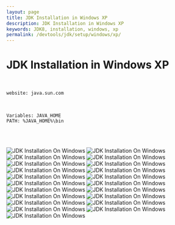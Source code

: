 ```yaml
---
layout: page
title: JDK Installation in Windows XP
description: JDK Installation in Windows XP
keywords: JDK8, installation, windows, xp
permalink: /devtools/jdk/setup/windows/xp/
---
```


# JDK Installation in Windows XP

<br/>

    website: java.sun.com

<br/>

    Variables: JAVA_HOME
    PATH: %JAVA_HOME%\bin

<br/>
<br/>

![JDK Installation On Windows](/files/jdk/installation/windows/xp/javadev_jdk_installation_01.png)
![JDK Installation On Windows](/files/jdk/installation/windows/xp/javadev_jdk_installation_02.png)
![JDK Installation On Windows](/files/jdk/installation/windows/xp/javadev_jdk_installation_03.png)
![JDK Installation On Windows](/files/jdk/installation/windows/xp/javadev_jdk_installation_04.png)
![JDK Installation On Windows](/files/jdk/installation/windows/xp/javadev_jdk_installation_05.png)
![JDK Installation On Windows](/files/jdk/installation/windows/xp/javadev_jdk_installation_06.png)
![JDK Installation On Windows](/files/jdk/installation/windows/xp/javadev_jdk_installation_07.png)
![JDK Installation On Windows](/files/jdk/installation/windows/xp/javadev_jdk_installation_08.png)
![JDK Installation On Windows](/files/jdk/installation/windows/xp/javadev_jdk_installation_09.png)
![JDK Installation On Windows](/files/jdk/installation/windows/xp/javadev_jdk_installation_10.png)
![JDK Installation On Windows](/files/jdk/installation/windows/xp/javadev_jdk_installation_11.png)
![JDK Installation On Windows](/files/jdk/installation/windows/xp/javadev_jdk_installation_12.png)
![JDK Installation On Windows](/files/jdk/installation/windows/xp/javadev_jdk_installation_13.png)
![JDK Installation On Windows](/files/jdk/installation/windows/xp/javadev_jdk_installation_14.png)
![JDK Installation On Windows](/files/jdk/installation/windows/xp/javadev_jdk_installation_15.png)
![JDK Installation On Windows](/files/jdk/installation/windows/xp/javadev_jdk_installation_16.png)
![JDK Installation On Windows](/files/jdk/installation/windows/xp/javadev_jdk_installation_17.png)
![JDK Installation On Windows](/files/jdk/installation/windows/xp/javadev_jdk_installation_18.png)
![JDK Installation On Windows](/files/jdk/installation/windows/xp/javadev_jdk_installation_19.png)
![JDK Installation On Windows](/files/jdk/installation/windows/xp/javadev_jdk_installation_20.png)
![JDK Installation On Windows](/files/jdk/installation/windows/xp/javadev_jdk_installation_21.png)
